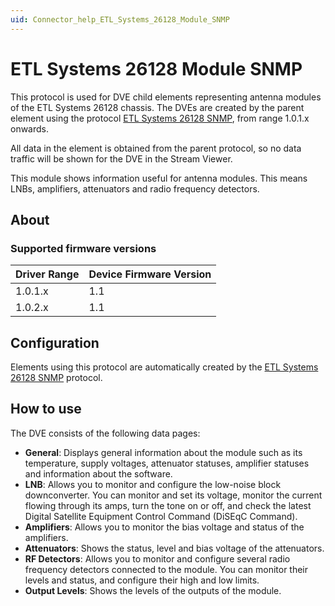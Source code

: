 ```yaml
---
uid: Connector_help_ETL_Systems_26128_Module_SNMP
---
```


# ETL Systems 26128 Module SNMP

This protocol is used for DVE child elements representing antenna modules of the ETL Systems 26128 chassis. The DVEs are created by the parent element using the protocol [ETL Systems 26128 SNMP](xref:Connector_help_ETL_Systems_26128_SNMP), from range 1.0.1.x onwards.

All data in the element is obtained from the parent protocol, so no data traffic will be shown for the DVE in the Stream Viewer.

This module shows information useful for antenna modules. This means LNBs, amplifiers, attenuators and radio frequency detectors.

## About

### Supported firmware versions

| **Driver Range** | **Device Firmware Version** |
|------------------|-----------------------------|
| 1.0.1.x          | 1.1                         |
| 1.0.2.x          | 1.1                         |

## Configuration

Elements using this protocol are automatically created by the [ETL Systems 26128 SNMP](xref:Connector_help_ETL_Systems_26128_SNMP) protocol.

## How to use

The DVE consists of the following data pages:

- **General**: Displays general information about the module such as its temperature, supply voltages, attenuator statuses, amplifier statuses and information about the software.
- **LNB**: Allows you to monitor and configure the low-noise block downconverter. You can monitor and set its voltage, monitor the current flowing through its amps, turn the tone on or off, and check the latest Digital Satellite Equipment Control Command (DiSEqC Command).
- **Amplifiers**: Allows you to monitor the bias voltage and status of the amplifiers.
- **Attenuators**: Shows the status, level and bias voltage of the attenuators.
- **RF Detectors**: Allows you to monitor and configure several radio frequency detectors connected to the module. You can monitor their levels and status, and configure their high and low limits.
- **Output Levels**: Shows the levels of the outputs of the module.
